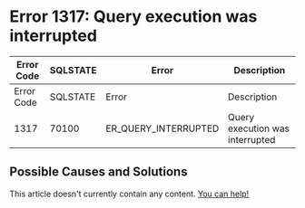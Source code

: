 
# Error 1317: Query execution was interrupted


| Error Code | SQLSTATE | Error | Description |
| --- | --- | --- | --- |
| Error Code | SQLSTATE | Error | Description |
| 1317 | 70100 | ER_QUERY_INTERRUPTED | Query execution was interrupted |




## Possible Causes and Solutions


This article doesn't currently contain any content. [You can help!](/kb/en/writing-and-editing-knowledge-base-articles/)

